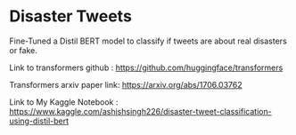 # Disaster Tweets
Fine-Tuned a Distil BERT model  to classify if tweets are about real disasters or fake.

Link to transformers github : https://github.com/huggingface/transformers

Transformers arxiv paper link: https://arxiv.org/abs/1706.03762

Link to My Kaggle Notebook : https://www.kaggle.com/ashishsingh226/disaster-tweet-classification-using-distil-bert
